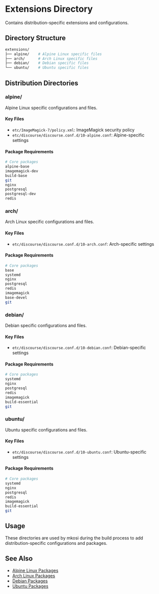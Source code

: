 # Extensions Directory

Contains distribution-specific extensions and configurations.

## Directory Structure
```bash
extensions/
├── alpine/    # Alpine Linux specific files
├── arch/      # Arch Linux specific files
├── debian/    # Debian specific files
└── ubuntu/    # Ubuntu specific files
```

## Distribution Directories

### alpine/
Alpine Linux specific configurations and files.

#### Key Files
- `etc/ImageMagick-7/policy.xml`: ImageMagick security policy
- `etc/discourse/discourse.conf.d/10-alpine.conf`: Alpine-specific settings

#### Package Requirements
```bash
# Core packages
alpine-base
imagemagick-dev
build-base
git
nginx
postgresql
postgresql-dev
redis
```

### arch/
Arch Linux specific configurations and files.

#### Key Files
- `etc/discourse/discourse.conf.d/10-arch.conf`: Arch-specific settings

#### Package Requirements
```bash
# Core packages
base
systemd
nginx
postgresql
redis
imagemagick
base-devel
git
```

### debian/
Debian specific configurations and files.

#### Key Files
- `etc/discourse/discourse.conf.d/10-debian.conf`: Debian-specific settings

#### Package Requirements
```bash
# Core packages
systemd
nginx
postgresql
redis
imagemagick
build-essential
git
```

### ubuntu/
Ubuntu specific configurations and files.

#### Key Files
- `etc/discourse/discourse.conf.d/10-ubuntu.conf`: Ubuntu-specific settings

#### Package Requirements
```bash
# Core packages
systemd
nginx
postgresql
redis
imagemagick
build-essential
git
```

## Usage
These directories are used by mkosi during the build process to add distribution-specific configurations and packages.

## See Also
- [Alpine Linux Packages](https://pkgs.alpinelinux.org/)
- [Arch Linux Packages](https://archlinux.org/packages/)
- [Debian Packages](https://packages.debian.org/)
- [Ubuntu Packages](https://packages.ubuntu.com/)
